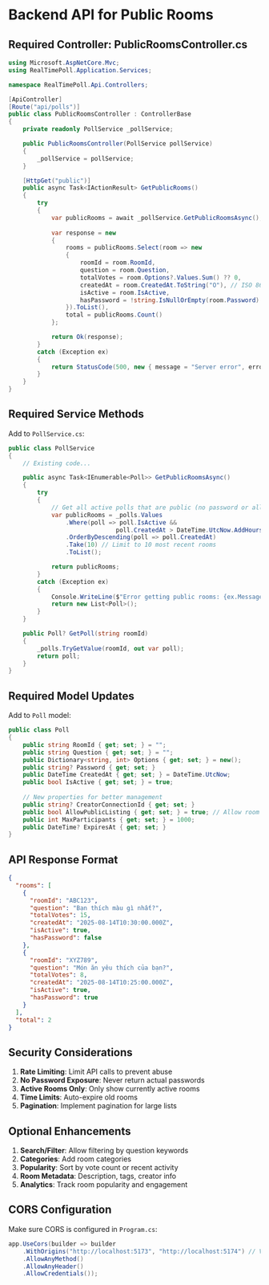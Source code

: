# Backend API for Public Rooms

## Required Controller: PublicRoomsController.cs

```csharp
using Microsoft.AspNetCore.Mvc;
using RealTimePoll.Application.Services;

namespace RealTimePoll.Api.Controllers;

[ApiController]
[Route("api/polls")]
public class PublicRoomsController : ControllerBase
{
    private readonly PollService _pollService;

    public PublicRoomsController(PollService pollService)
    {
        _pollService = pollService;
    }

    [HttpGet("public")]
    public async Task<IActionResult> GetPublicRooms()
    {
        try
        {
            var publicRooms = await _pollService.GetPublicRoomsAsync();
            
            var response = new
            {
                rooms = publicRooms.Select(room => new
                {
                    roomId = room.RoomId,
                    question = room.Question,
                    totalVotes = room.Options?.Values.Sum() ?? 0,
                    createdAt = room.CreatedAt.ToString("O"), // ISO 8601 format
                    isActive = room.IsActive,
                    hasPassword = !string.IsNullOrEmpty(room.Password)
                }).ToList(),
                total = publicRooms.Count()
            };

            return Ok(response);
        }
        catch (Exception ex)
        {
            return StatusCode(500, new { message = "Server error", error = ex.Message });
        }
    }
}
```

## Required Service Methods

Add to `PollService.cs`:

```csharp
public class PollService
{
    // Existing code...

    public async Task<IEnumerable<Poll>> GetPublicRoomsAsync()
    {
        try
        {
            // Get all active polls that are public (no password or allow public listing)
            var publicRooms = _polls.Values
                .Where(poll => poll.IsActive && 
                              poll.CreatedAt > DateTime.UtcNow.AddHours(-24)) // Only show rooms from last 24 hours
                .OrderByDescending(poll => poll.CreatedAt)
                .Take(10) // Limit to 10 most recent rooms
                .ToList();

            return publicRooms;
        }
        catch (Exception ex)
        {
            Console.WriteLine($"Error getting public rooms: {ex.Message}");
            return new List<Poll>();
        }
    }

    public Poll? GetPoll(string roomId)
    {
        _polls.TryGetValue(roomId, out var poll);
        return poll;
    }
}
```

## Required Model Updates

Add to `Poll` model:

```csharp
public class Poll
{
    public string RoomId { get; set; } = "";
    public string Question { get; set; } = "";
    public Dictionary<string, int> Options { get; set; } = new();
    public string? Password { get; set; }
    public DateTime CreatedAt { get; set; } = DateTime.UtcNow;
    public bool IsActive { get; set; } = true;
    
    // New properties for better management
    public string? CreatorConnectionId { get; set; }
    public bool AllowPublicListing { get; set; } = true; // Allow room to appear in public list
    public int MaxParticipants { get; set; } = 1000;
    public DateTime? ExpiresAt { get; set; }
}
```

## API Response Format

```json
{
  "rooms": [
    {
      "roomId": "ABC123",
      "question": "Bạn thích màu gì nhất?",
      "totalVotes": 15,
      "createdAt": "2025-08-14T10:30:00.000Z",
      "isActive": true,
      "hasPassword": false
    },
    {
      "roomId": "XYZ789", 
      "question": "Món ăn yêu thích của bạn?",
      "totalVotes": 8,
      "createdAt": "2025-08-14T10:25:00.000Z",
      "isActive": true,
      "hasPassword": true
    }
  ],
  "total": 2
}
```

## Security Considerations

1. **Rate Limiting**: Limit API calls to prevent abuse
2. **No Password Exposure**: Never return actual passwords
3. **Active Rooms Only**: Only show currently active rooms
4. **Time Limits**: Auto-expire old rooms
5. **Pagination**: Implement pagination for large lists

## Optional Enhancements

1. **Search/Filter**: Allow filtering by question keywords
2. **Categories**: Add room categories
3. **Popularity**: Sort by vote count or recent activity
4. **Room Metadata**: Description, tags, creator info
5. **Analytics**: Track room popularity and engagement

## CORS Configuration

Make sure CORS is configured in `Program.cs`:

```csharp
app.UseCors(builder => builder
    .WithOrigins("http://localhost:5173", "http://localhost:5174") // Vite dev server
    .AllowAnyMethod()
    .AllowAnyHeader()
    .AllowCredentials());
```
